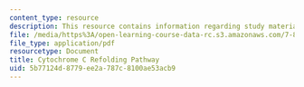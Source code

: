 ```yaml
---
content_type: resource
description: This resource contains information regarding study materials.
file: /media/https%3A/open-learning-course-data-rc.s3.amazonaws.com/7-88j-protein-folding-and-human-disease-spring-2015/5b77124d8779ee2a787c8100ae53acb9_MIT7_88JS15_Cytochrome.pdf
file_type: application/pdf
resourcetype: Document
title: Cytochrome C Refolding Pathway
uid: 5b77124d-8779-ee2a-787c-8100ae53acb9
---
```

